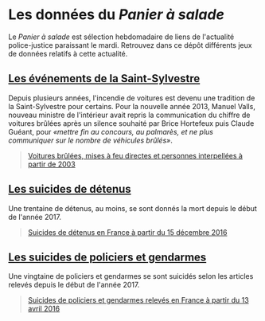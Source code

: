 # Les données du *Panier à salade*

Le *Panier à salade* est sélection hebdomadaire de liens de l'actualité police-justice paraissant le mardi. Retrouvez dans ce dépôt différents jeux de données relatifs à cette actualité.

## [Les événements de la Saint-Sylvestre](./saint-sylvestre.csv)

Depuis plusieurs années, l'incendie de voitures est devenu une tradition de la Saint-Sylvestre pour certains. Pour la nouvelle année 2013, Manuel Valls, nouveau ministre de l'intérieur avait repris la communication du chiffre de voitures brûlées après un silence souhaité par Brice Hortefeux puis Claude Guéant, pour *«mettre fin au concours, au palmarès, et ne plus communiquer sur le nombre de véhicules brûlés»*.

> [Voitures brûlées, mises à feu directes et personnes interpellées à partir de 2003](./saint-sylvestre.csv)

## [Les suicides de détenus](./suicides-detenus.csv)

Une trentaine de détenus, au moins, se sont donnés la mort depuis le début de l'année 2017.

> [Suicides de détenus en France à partir du 15 décembre 2016](./suicides-detenus.csv)

## [Les suicides de policiers et gendarmes](./suicides-policiers.csv)

Une vingtaine de policiers et gendarmes se sont suicidés selon les articles relevés depuis le début de l'année 2017.

> [Suicides de policiers et gendarmes relevés en France à partir du 13 avril 2016](./suicides-policiers.csv)
